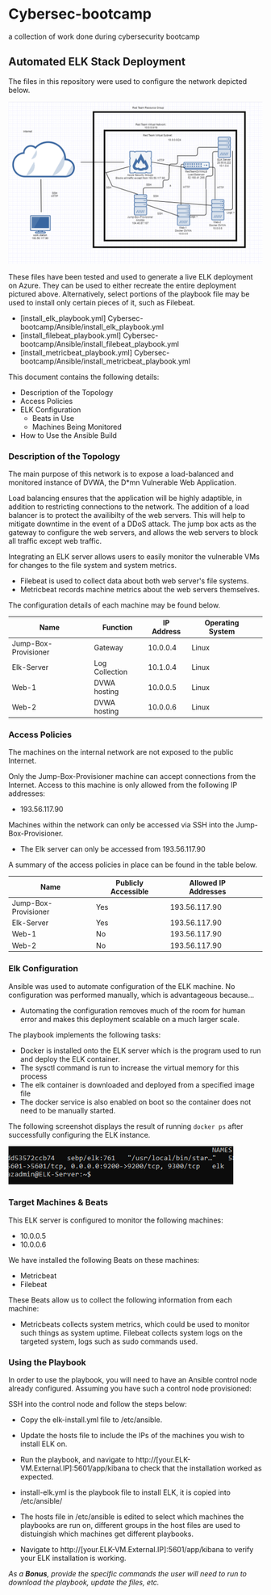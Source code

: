 # Cybersec-bootcamp
a collection of work done during cybersecurity bootcamp
## Automated ELK Stack Deployment

The files in this repository were used to configure the network depicted below.

![network with elk server](https://github.com/Alistar5/Cybersec-bootcamp/blob/main/Diagrams/Network%20with%20Elk%20Server.PNG?raw=true)

These files have been tested and used to generate a live ELK deployment on Azure. They can be used to either recreate the entire deployment pictured above. Alternatively, select portions of the playbook file may be used to install only certain pieces of it, such as Filebeat.

  - [install_elk_playbook.yml] Cybersec-bootcamp/Ansible/install_elk_playbook.yml
  - [install_filebeat_playbook.yml] Cybersec-bootcamp/Ansible/install_filebeat_playbook.yml
  - [install_metricbeat_playbook.yml] Cybersec-bootcamp/Ansible/install_metricbeat_playbook.yml

This document contains the following details:
- Description of the Topology
- Access Policies
- ELK Configuration
  - Beats in Use
  - Machines Being Monitored
- How to Use the Ansible Build


### Description of the Topology

The main purpose of this network is to expose a load-balanced and monitored instance of DVWA, the D*mn Vulnerable Web Application.

Load balancing ensures that the application will be highly adaptible, in addition to restricting connections to the network.
The addition of a load balancer is to protect the availibilty of the web servers. This will help to mitigate downtime in the event of a DDoS attack.
The jump box acts as the gateway to configure the web servers, and allows the web servers to block all traffic except web traffic.

Integrating an ELK server allows users to easily monitor the vulnerable VMs for changes to the file system and system metrics.
- Filebeat is used to collect data about both web server's file systems.
- Metricbeat records machine metrics about the web servers themselves.

The configuration details of each machine may be found below.

| Name                 | Function       | IP Address | Operating System |   |
|----------------------|----------------|------------|------------------|---|
| Jump-Box-Provisioner | Gateway        | 10.0.0.4   | Linux            |   |
| Elk-Server           | Log Collection | 10.1.0.4   | Linux            |   |
| Web-1                | DVWA hosting   | 10.0.0.5   | Linux            |   |
| Web-2                | DVWA hosting   | 10.0.0.6   | Linux            |   |

### Access Policies

The machines on the internal network are not exposed to the public Internet. 

Only the Jump-Box-Provisioner machine can accept connections from the Internet. Access to this machine is only allowed from the following IP addresses:
- 193.56.117.90

Machines within the network can only be accessed via SSH into the Jump-Box-Provisioner.
- The Elk server can only be accessed from 193.56.117.90

A summary of the access policies in place can be found in the table below.

| Name                 | Publicly Accessible | Allowed IP Addresses |   |   |
|----------------------|---------------------|----------------------|---|---|
| Jump-Box-Provisioner | Yes                 | 193.56.117.90        |   |   |
| Elk-Server           | Yes                 | 193.56.117.90        |   |   |
| Web-1                | No                  | 193.56.117.90        |   |   |
| Web-2                | No                  | 193.56.117.90        |   |   |

### Elk Configuration

Ansible was used to automate configuration of the ELK machine. No configuration was performed manually, which is advantageous because...
- Automating the configuration removes much of the room for human error and makes this deployment scalable on a much larger scale.

The playbook implements the following tasks:
- Docker is installed onto the ELK server which is the program used to run and deploy the ELK container.
- The sysctl command is run to increase the virtual memory for this process
- The elk container is downloaded and deployed from a specified image file
- The docker service is also enabled on boot so the container does not need to be manually started.

The following screenshot displays the result of running `docker ps` after successfully configuring the ELK instance.

![docker ps](https://github.com/Alistar5/Cybersec-bootcamp/blob/main/images/docker%20ps.PNG)

### Target Machines & Beats
This ELK server is configured to monitor the following machines:
- 10.0.0.5
- 10.0.0.6

We have installed the following Beats on these machines:
- Metricbeat
- Filebeat

These Beats allow us to collect the following information from each machine:
- Metricbeats collects system metrics, which could be used to monitor such things as system uptime. Filebeat collects system logs on the targeted system, logs such as sudo commands used.

### Using the Playbook
In order to use the playbook, you will need to have an Ansible control node already configured. Assuming you have such a control node provisioned: 

SSH into the control node and follow the steps below:
- Copy the elk-install.yml file to /etc/ansible.
- Update the hosts file to include the IPs of the machines you wish to install ELK on.
- Run the playbook, and navigate to http://[your.ELK-VM.External.IP]:5601/app/kibana to check that the installation worked as expected.

- install-elk.yml is the playbook file to install ELK, it is copied into /etc/ansible/
- The hosts file in /etc/ansible is edited to select which machines the playbooks are run on, different groups in the host files are used to distuingish which machines get different playbooks.
- Navigate to http://[your.ELK-VM.External.IP]:5601/app/kibana to verify your ELK installation is working.

_As a **Bonus**, provide the specific commands the user will need to run to download the playbook, update the files, etc._
